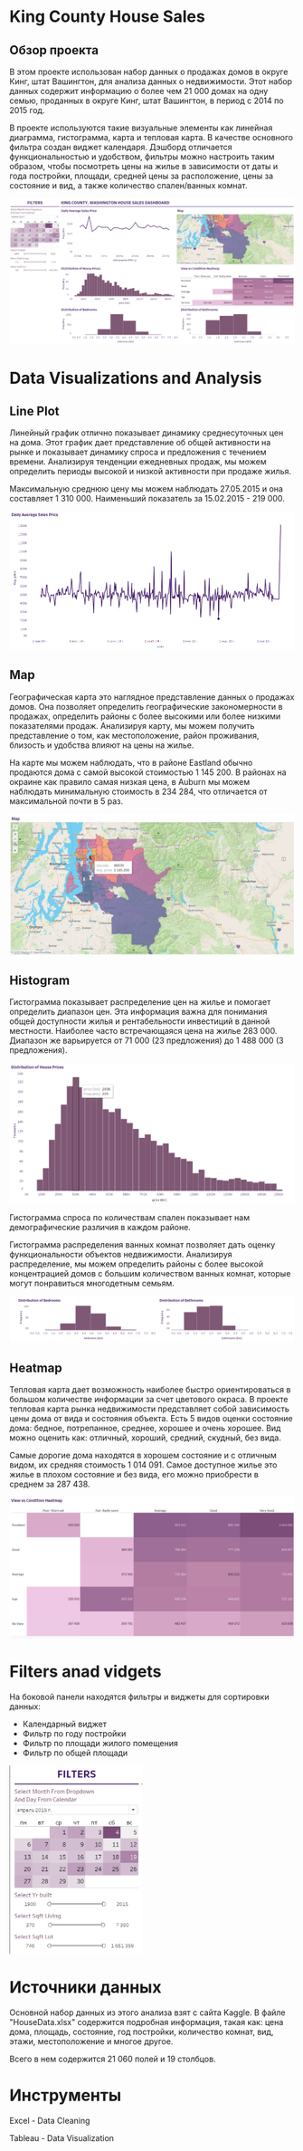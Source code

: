 # King County House Sales

## Обзор проекта

В этом проекте использован набор данных о продажах домов в округе Кинг, штат Вашингтон, для анализа данных о недвижимости. Этот набор данных содержит информацию о более чем 21 000 домах на одну семью, проданных в округе Кинг, штат Вашингтон, в период с 2014 по 2015 год.

В проекте используются такие визуальные элементы как линейная диаграмма, гистограмма, карта и тепловая карта. В качестве основного фильтра создан виджет календаря. Дэшборд отличается функциональностью и удобством, фильтры можно настроить таким образом, чтобы посмотреть цены на жилье в зависимости от даты и года постройки, площади, средней цены за расположение, цены за состояние и вид, а также количество спален/ванных комнат.

![](house.png)

# Data Visualizations and Analysis

## Line Plot

Линейный график отлично показывает динамику среднесуточных цен на дома. Этот график дает представление об общей активности на рынке и показывает динамику спроса и предложения с течением времени. Анализируя тенденции ежедневных продаж, мы можем определить периоды высокой и низкой активности при продаже жилья.

Максимальную среднюю цену мы можем наблюдать 27.05.2015 и она составляет 1 310 000.
Наименьший показатель за 15.02.2015 - 219 000.

![](LinePlot.png)

## Map

Географическая карта это наглядное представление данных о продажах домов. Она позволяет определить географические закономерности в продажах, определить районы с более высокими или более низкими показателями продаж. Анализируя карту, мы можем получить представление о том, как местоположение, район проживания, близость и удобства влияют на цены на жилье.

На карте мы можем наблюдать, что в районе Eastland обычно продаются дома с самой высокой стоимостью 1 145 200.
В районах на окраине как правило самая низкая цена, в Auburn мы можем наблюдать минимальную стоимость в 234 284, что отличается от максимальной почти в 5 раз.

![](Map.png)

## Histogram

Гистограмма показывает распределение цен на жилье и помогает определить диапазон цен. Эта информация важна для понимания общей доступности жилья и рентабельности инвестиций в данной местности.
Наиболее часто встречающаяся цена на жилье 283 000. Диапазон же варьируется от 71 000 (23 предложения) до 1 488 000 (3 предложения).

![](Hist.png)

Гистограмма спроса по количествам спален показывает нам демографические различия в каждом районе.

Гистограмма распределения ванных комнат позволяет дать оценку функциональности объектов недвижимости. Анализируя распределение, мы можем определить районы с более высокой концентрацией домов с большим количеством ванных комнат, которые могут понравиться многодетным семьям.

![](HistRoom.png)

## Heatmap

Тепловая карта дает возможность наиболее быстро ориентироваться в большом количестве информации за счет цветового окраса. В проекте тепловая карта рынка недвижимости представляет собой зависимость цены дома от вида и состояния объекта. Есть 5 видов оценки состояние дома: бедное, потрепанное, среднее, хорошее и очень хорошее. Вид можно оценить как: отличный, хороший, средний, скудный, без вида.

Самые дорогие дома находятся в хорошем состояние и с отличным видом, их средняя стоимость 1 014 091.
Самое доступное жилье это жилье в плохом состояние и без вида, его можно приобрести в среднем за 287 438.

![](heatmap.png)

# Filters anad vidgets

  На боковой панели находятся фильтры и виджеты для сортировки данных:

  - Календарный виджет
  - Фильтр по году постройки
  - Фильтр по площади жилого помещения
  - Фильтр по общей площади 

![](filters.png)


# Источники данных

Основной набор данных из этого анализа взят с сайта Kaggle.
В файле "HouseData.xlsx" содержится подробная информация, такая как: цена дома, площадь, состояние, год постройки, количество комнат, вид, этажи, местоположение и многое другое.

Всего в нем содержится 21 060 полей и 19 столбцов.

# Инструменты

Excel - Data Cleaning

Tableau - Data Visualization

